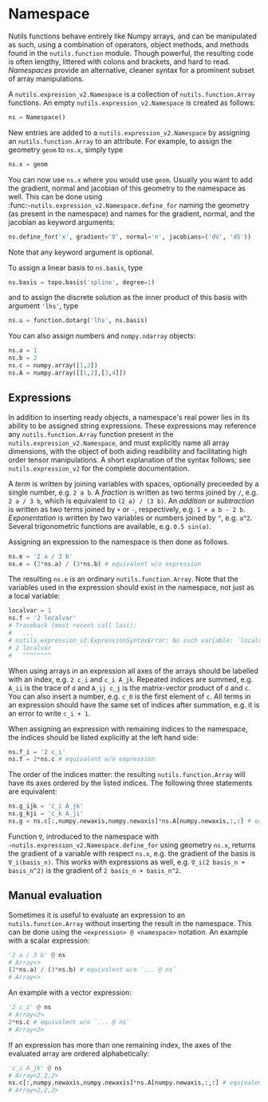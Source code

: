 # Namespace

Nutils functions behave entirely like Numpy arrays, and can be manipulated as
such, using a combination of operators, object methods, and methods found in
the `nutils.function` module. Though powerful, the resulting code is often
lengthy, littered with colons and brackets, and hard to read. *Namespaces*
provide an alternative, cleaner syntax for a prominent subset of array
manipulations.

A `nutils.expression_v2.Namespace` is a collection of `nutils.function.Array`
functions.  An empty `nutils.expression_v2.Namespace` is created as follows:

```python
ns = Namespace()
```

New entries are added to a `nutils.expression_v2.Namespace` by assigning an
`nutils.function.Array` to an attribute.  For example, to assign the geometry
`geom` to `ns.x`, simply type

```python
ns.x = geom
```

You can now use `ns.x` where you would use `geom`. Usually you want to add the
gradient, normal and jacobian of this geometry to the namespace as well. This
can be done using :func:`~nutils.expression_v2.Namespace.define_for` naming the
geometry (as present in the namespace) and names for the gradient, normal, and
the jacobian as keyword arguments:

```python
ns.define_for('x', gradient='∇', normal='n', jacobians=('dV', 'dS'))
```

Note that any keyword argument is optional.

To assign a linear basis to `ns.basis`, type

```python
ns.basis = topo.basis('spline', degree=1)
```

and to assign the discrete solution as the inner product of this basis with
argument `'lhs'`, type

```python
ns.u = function.dotarg('lhs', ns.basis)
```

You can also assign numbers and `numpy.ndarray` objects:

```python
ns.a = 1
ns.b = 2
ns.c = numpy.array([1,2])
ns.A = numpy.array([[1,2],[3,4]])
```

## Expressions

In addition to inserting ready objects, a namespace's real power lies in its
ability to be assigned string expressions. These expressions may reference any
`nutils.function.Array` function present in the
`nutils.expression_v2.Namespace`, and must explicitly name all array
dimensions, with the object of both aiding readibility and facilitating high
order tensor manipulations. A short explanation of the syntax follows; see
`nutils.expression_v2` for the complete documentation.

A *term* is written by joining variables with spaces, optionally preceeded by a
single number, e.g. `2 a b`.  A *fraction* is written as two terms joined by
`/`, e.g. `2 a / 3 b`, which is equivalent to `(2 a) / (3 b)`.  An *addition*
or *subtraction* is written as two terms joined by `+` or `-`, respectively,
e.g. `1 + a b - 2 b`.  *Exponentation* is written by two variables or numbers
joined by `^`, e.g. `a^2`.  Several trigonometric functions are available, e.g.
`0.5 sin(a)`.

Assigning an expression to the namespace is then done as follows.

```python
ns.e = '2 a / 3 b'
ns.e = (2*ns.a) / (3*ns.b) # equivalent w/o expression
```

The resulting `ns.e` is an ordinary `nutils.function.Array`.  Note that the
variables used in the expression should exist in the namespace, not just as a
local variable:

```python
localvar = 1
ns.f = '2 localvar'
# Traceback (most recent call last):
#   ...
# nutils.expression_v2.ExpressionSyntaxError: No such variable: `localvar`.
# 2 localvar
#   ^^^^^^^^
```

When using arrays in an expression all axes of the arrays should be labelled
with an index, e.g.  `2 c_i` and `c_i A_jk`.  Repeated indices are summed, e.g.
`A_ii` is the trace of `d` and `A_ij c_j` is the matrix-vector product of `d`
and `c`.  You can also insert a number, e.g. `c_0` is the first element of `c`.
All terms in an expression should have the same set of indices after summation,
e.g. it is an error to write `c_i + 1`.

When assigning an expression with remaining indices to the namespace, the
indices should be listed explicitly at the left hand side:

```python
ns.f_i = '2 c_i'
ns.f = 2*ns.c # equivalent w/o expression
```

The order of the indices matter: the resulting `nutils.function.Array` will
have its axes ordered by the listed indices.  The following three statements
are equivalent:

```python
ns.g_ijk = 'c_i A_jk'
ns.g_kji = 'c_k A_ji'
ns.g = ns.c[:,numpy.newaxis,numpy.newaxis]*ns.A[numpy.newaxis,:,:] # equivalent w/o expression
```

Function `∇`, introduced to the namespace with
`~nutils.expression_v2.Namespace.define_for` using geometry `ns.x`, returns the
gradient of a variable with respect `ns.x`, e.g. the gradient of the basis is
`∇_i(basis_n)`.  This works with expressions as well, e.g. `∇_i(2 basis_n +
basis_n^2)` is the gradient of `2 basis_n + basis_n^2`.

## Manual evaluation

Sometimes it is useful to evaluate an expression to an
`nutils.function.Array` without inserting the result in the namespace.
This can be done using the `<expression> @ <namespace>` notation.  An example
with a scalar expression:

```python
'2 a / 3 b' @ ns
# Array<>
(2*ns.a) / (3*ns.b) # equivalent w/o `... @ ns`
# Array<>
```

An example with a vector expression:

```python
'2 c_i' @ ns
# Array<2>
2*ns.c # equivalent w/o `... @ ns`
# Array<2>
```

If an expression has more than one remaining index, the axes of the evaluated
array are ordered alphabetically:

```python
'c_i A_jk' @ ns
# Array<2,2,2>
ns.c[:,numpy.newaxis,numpy.newaxis]*ns.A[numpy.newaxis,:,:] # equivalent w/o `... @ ns`
# Array<2,2,2>
```
